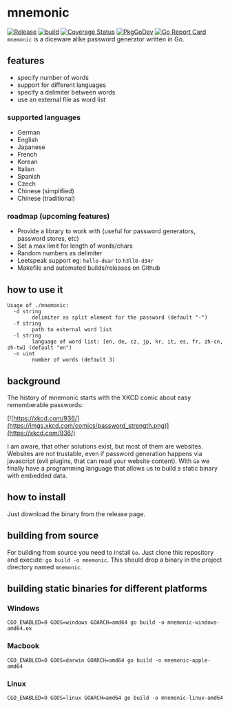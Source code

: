 # mnemonic
[![Release](https://img.shields.io/github/v/release/shibumi/mnemonic)](https://github.com/shibumi/mnemonic/releases) [![build](https://github.com/shibumi/mnemonic/workflows/build/badge.svg)](https://github.com/shibumi/mnemonic/actions?query=workflow%3Abuild) [![Coverage Status](https://coveralls.io/repos/github/shibumi/mnemonic/badge.svg)](https://coveralls.io/github/mnemonic/go-pathspec) [![PkgGoDev](https://pkg.go.dev/badge/github.com/shibumi/mnemonic)](https://pkg.go.dev/github.com/shibumi/mnemonic) [![Go Report Card](https://goreportcard.com/badge/github.com/shibumi/mnemonic)](https://goreportcard.com/report/github.com/shibumi/mnemonic)    
`mnemonic` is a diceware alike password generator written in Go.

## features

* specify number of words
* support for different languages
* specify a delimiter between words
* use an external file as word list

### supported languages

* German
* English
* Japanese
* French
* Korean
* Italian
* Spanish
* Czech
* Chinese (simplified)
* Chinese (traditional)

### roadmap (upcoming features)

* Provide a library to work with (useful for password generators, password stores, etc)
* Set a max limit for length of words/chars
* Random numbers as delimiter
* Leetspeak support eg: `hello-dear` to `h3ll0-d34r`
* Makefile and automated builds/releases on Github

## how to use it

```
Usage of ./mnemonic:
  -d string
        delimiter as split element for the password (default "-")
  -f string
        path to external word list
  -l string
        language of word list: [en, de, cz, jp, kr, it, es, fr, zh-cn, zh-tw] (default "en")
  -n uint
        number of words (default 3)
```

## background
The history of mnemonic starts with the XKCD comic about easy rememberable passwords:

[![https://xkcd.com/936/](https://imgs.xkcd.com/comics/password_strength.png)](https://xkcd.com/936/)

I am aware, that other solutions exist, but most of them are websites.
Websites are not trustable, even if password generation happens via javascript (evil plugins, that can read your website content).
With `Go` we finally have a programming language that allows us to build a static binary with embedded data.

## how to install
Just download the binary from the release page.

## building from source
For building from source you need to install `Go`.
Just clone this repository and execute: `go build -o mnemonic`.
This should drop a binary in the project directory named `mnemonic`.

## building static binaries for different platforms

### Windows

`CGO_ENABLED=0 GOOS=windows GOARCH=amd64 go build -o mnemonic-windows-amd64.ex`

### Macbook

`CGO_ENABLED=0 GOOS=darwin GOARCH=amd64 go build -o mnemonic-apple-amd64`

### Linux

`CGO_ENABLED=0 GOOS=linux GOARCH=amd64 go build -o mnemonic-linux-amd64`
